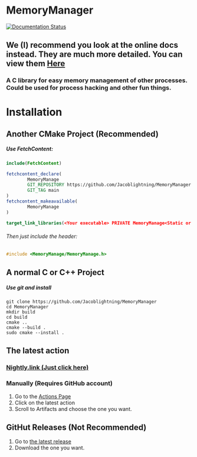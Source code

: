 # MemoryManager

[![Documentation Status](https://readthedocs.org/projects/memorymanage/badge/?version=latest)](https://memorymanage.readthedocs.io/en/latest/?badge=latest)

## We (I) recommend you look at the online docs instead. They are much more detailed. You can view them [Here](https://memorymanage.readthedocs.io)
### A C library for easy memory management of other processes. Could be used for process hacking and other fun things.
# Installation
## Another CMake Project (Recommended)
##### Use FetchContent:
```cmake
include(FetchContent)

fetchcontent_declare(
        MemoryManage
        GIT_REPOSITORY https://github.com/Jacoblightning/MemoryManager
        GIT_TAG main
)
fetchcontent_makeavailable(
        MemoryManage
)

target_link_libraries(<Your executable> PRIVATE MemoryManage<Static or Dynamic>)
```
###### Then just include the header:
```c++ // At the very least, IDEA does not accept C as a language here.
#include <MemoryManage/MemoryManage.h>
```
## A normal C or C++ Project
##### Use git and install
```shell
git clone https://github.com/Jacoblightning/MemoryManager
cd MemoryManager
mkdir build
cd build
cmake ..
cmake --build .
sudo cmake --install .
```
## The latest action
### [Nightly.link (Just click here)](https://nightly.link/Jacoblightning/MemoryManager/workflows/cmake-single-platform-release/main)
### Manually (Requires GitHub account)
1. Go to the [Actions Page](https://github.com/Jacoblightning/MemoryManager/actions/workflows/cmake-single-platform-release.yml)
2. Click on the latest action
3. Scroll to Artifacts and choose the one you want.
## GitHut Releases (Not Recommended)
1. Go to [the latest release](https://github.com/Jacoblightning/MemoryManager/releases/latest)
2. Download the one you want.